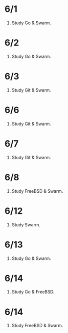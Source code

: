 # 6/1
1. Study Go & Swarm.

# 6/2
1. Study Go & Swarm.

# 6/3
1. Study Git & Swarm.

# 6/6
1. Study Git & Swarm.

# 6/7
1. Study Git & Swarm.

# 6/8
1. Study FreeBSD & Swarm.

# 6/12
1. Study Swarm.

# 6/13
1. Study Go & Swarm.

# 6/14
1. Study Go & FreeBSD.

# 6/14
1. Study FreeBSD & Swarm.
